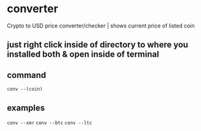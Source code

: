 # converter
Crypto to USD price converter/checker | shows current price of listed coin


## just right click inside of directory to where you installed both & open inside of terminal



## command

```conv --(coin) ```


## examples

``` conv --xmr ``` ``` conv --btc ``` ``` conv --ltc ```
